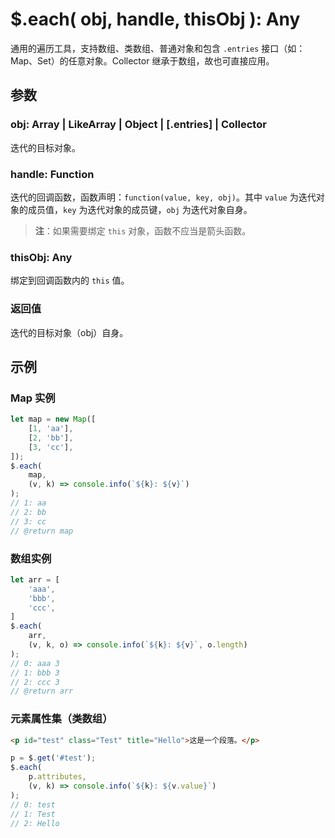 # $.each( obj, handle, thisObj ): Any

通用的遍历工具，支持数组、类数组、普通对象和包含 `.entries` 接口（如：Map、Set）的任意对象。Collector 继承于数组，故也可直接应用。


## 参数

### obj: Array | LikeArray | Object | [.entries] | Collector

迭代的目标对象。


### handle: Function

迭代的回调函数，函数声明：`function(value, key, obj)`。其中 `value` 为迭代对象的成员值，`key` 为迭代对象的成员键，`obj` 为迭代对象自身。

> **注**：如果需要绑定 `this` 对象，函数不应当是箭头函数。


### thisObj: Any

绑定到回调函数内的 `this` 值。


### 返回值

迭代的目标对象（obj）自身。


## 示例

### Map 实例

```js
let map = new Map([
    [1, 'aa'],
    [2, 'bb'],
    [3, 'cc'],
]);
$.each(
    map,
    (v, k) => console.info(`${k}: ${v}`)
);
// 1: aa
// 2: bb
// 3: cc
// @return map
```


### 数组实例

```js
let arr = [
    'aaa',
    'bbb',
    'ccc',
]
$.each(
    arr,
    (v, k, o) => console.info(`${k}: ${v}`, o.length)
);
// 0: aaa 3
// 1: bbb 3
// 2: ccc 3
// @return arr
```


### 元素属性集（类数组）

```html
<p id="test" class="Test" title="Hello">这是一个段落。</p>
```

```js
p = $.get('#test');
$.each(
    p.attributes,
    (v, k) => console.info(`${k}: ${v.value}`)
);
// 0: test
// 1: Test
// 2: Hello
```

